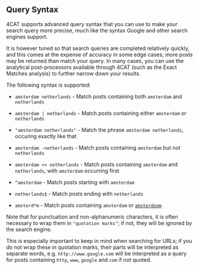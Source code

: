 ## Query Syntax

4CAT supports advanced query syntax that you can use to make your search query
more precise, much like the syntax Google and other search engines support.

It is however tuned so that search queries are completed relatively quickly,
and this comes at the expense of accuracy in some edge cases; more posts may
be returned than match your query. In many cases, you can use the analytical 
post-processors available through 4CAT (such as the Exact Matches analysis) 
to further narrow down your results.

The following syntax is supported:

- `amsterdam netherlands` - Match posts containing both `amsterdam` and 
  `netherlands`

- `amsterdam | netherlands` - Match posts containing either `amsterdam` 
   or `netherlands`

- `"amsterdam netherlands"` - Match the phrase `amsterdam netherlands`, 
   occuring exactly like that

- `amsterdam -netherlands` - Match posts containing `amsterdam` but 
   not `netherlands`

- `amsterdam << netherlands` - Match posts containing `amsterdam` and 
  `netherlands`, with `amsterdam` occurring first

- `^amsterdam` - Match posts starting with `amsterdam`

- `netherlands$` - Match posts ending with `netherlands`

- `amsterd*m` - Match posts containing `amsterdam` or
  [`amsterdoom`](https://www.mobygames.com/game/amsterdoom/)

Note that for punctuation and non-alphanumeric characters, it is often 
necessary to wrap them in `"quotation marks"`; if not, they will be ignored
by the search engine. 

This is especially important to keep in mind when searching for URLs; if you
do not wrap these in quotation marks, their parts will be interpreted as 
separate words, e.g. `http://www.google.com` will be interpreted as a query for
posts containing `http`, `www`, `google` and `com` if not quoted. 

